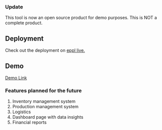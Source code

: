 ### Update
 This tool is now an open source product for demo purposes. This is NOT a complete product.  

## Deployment
Check out the deployment on [eppl live.](https://eppl.vercel.app)

## Demo

[Demo Link](https://www.loom.com/share/69373575073e403f9c96e3879e763046?sid=6ca38dc2-f519-4ef9-868a-37538a3212d2) 


### Features planned for the future

1. Inventory management system
2. Production management system
3. Logistics 
4. Dashboard page with data insights
5. Financial reports


